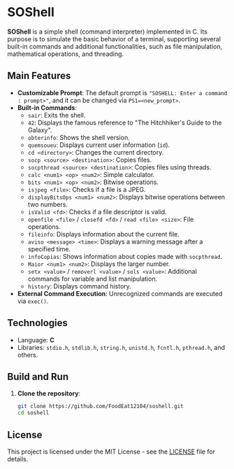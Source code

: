 # SOShell

**SOShell** is a simple shell (command interpreter) implemented in C. Its purpose is to simulate the basic behavior of a terminal, supporting several built-in commands and additional functionalities, such as file manipulation, mathematical operations, and threading.

## Main Features

- **Customizable Prompt**: The default prompt is `"SOSHELL: Enter a command : prompt>"`, and it can be changed via `PS1=<new_prompt>`.
- **Built-in Commands**:
  - `sair`: Exits the shell.
  - `42`: Displays the famous reference to "The Hitchhiker's Guide to the Galaxy".
  - `obterinfo`: Shows the shell version.
  - `quemsoueu`: Displays current user information (`id`).
  - `cd <directory>`: Changes the current directory.
  - `socp <source> <destination>`: Copies files.
  - `socpthread <source> <destination>`: Copies files using threads.
  - `calc <num1> <op> <num2>`: Simple calculator.
  - `bits <num1> <op> <num2>`: Bitwise operations.
  - `isjpeg <file>`: Checks if a file is a JPEG.
  - `displayBitsOps <num1> <num2>`: Displays bitwise operations between two numbers.
  - `isValid <fd>`: Checks if a file descriptor is valid.
  - `openfile <file>` / `closefd <fd>` / `read <file> <size>`: File operations.
  - `fileinfo`: Displays information about the current file.
  - `aviso <message> <time>`: Displays a warning message after a specified time.
  - `infoCopias`: Shows information about copies made with `socpthread`.
  - `Maior <num1> <num2>`: Displays the larger number.
  - `setx <value>` / `removerl <value>` / `sols <value>`: Additional commands for variable and list manipulation.
  - `history`: Displays command history.
- **External Command Execution**: Unrecognized commands are executed via `exec()`.

## Technologies

- Language: **C**
- Libraries: `stdio.h`, `stdlib.h`, `string.h`, `unistd.h`, `fcntl.h`, `pthread.h`, and others.

## Build and Run

1. **Clone the repository**:
   ```bash
   git clone https://github.com/FoodEat12104/soshell.git
   cd soshell

## License

This project is licensed under the MIT License - see the [LICENSE](LICENSE) file for details.

